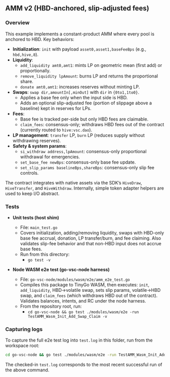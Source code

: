 ## AMM v2 (HBD-anchored, slip-adjusted fees)

### Overview

This example implements a constant-product AMM where every pool is anchored to HBD. Key behaviors:

- **Initialization**: `init` with payload `asset0,asset1,baseFeeBps` (e.g., `hbd,hive,8`).
- **Liquidity**:
  - `add_liquidity amt0,amt1`: mints LP on geometric mean (first add) or proportionally.
  - `remove_liquidity lpAmount`: burns LP and returns the proportional share.
  - `donate amt0,amt1`: increases reserves without minting LP.
- **Swaps**: `swap dir,amountIn[,minOut]` with `dir` in `{0to1,1to0}`.
  - Applies a base fee only when the input side is HBD.
  - Adds an optional slip-adjusted fee (portion of slippage above a baseline) kept in reserves for LPs.
- **Fees**:
  - Base fee is tracked per-side but only HBD fees are claimable.
  - `claim_fees`: consensus-only; withdraws HBD fees out of the contract (currently routed to `hive:vsc.dao`).
- **LP management**: `transfer` LP, `burn` LP (reduces supply without withdrawing reserves).
- **Safety & system params**:
  - `si_withdraw address,lpAmount`: consensus-only proportional withdrawal for emergencies.
  - `set_base_fee newBps`: consensus-only base fee update.
  - `set_slip_params baselineBps,shareBps`: consensus-only slip fee controls.

The contract integrates with native assets via the SDK’s `HiveDraw`, `HiveTransfer`, and `HiveWithdraw`. Internally, simple token adapter helpers are used to keep I/O abstract.

### Tests

- **Unit tests (host shim)**
  - File: `main_test.go`
  - Covers initialization, adding/removing liquidity, swaps with HBD-only base fee accrual, donation, LP transfer/burn, and fee claiming. Also validates slip-fee behavior and that non-HBD input does not accrue base fees.
  - Run from this directory:
    - `go test -v`

- **Node WASM e2e test (go-vsc-node harness)**
  - File: `go-vsc-node/modules/wasm/e2e/amm_e2e_test.go`
  - Compiles this package to TinyGo WASM, then executes: `init`, `add_liquidity`, HBD→volatile swap, sets slip params, volatile→HBD swap, and `claim_fees` (which withdraws HBD out of the contract). Validates balances, intents, and RC under the node harness.
  - From the repository root, run:
    - `cd go-vsc-node && go test ./modules/wasm/e2e -run TestAMM_Wasm_Init_Add_Swap_Claim -v`

### Capturing logs

To capture the full e2e test log into `test.log` in this folder, run from the workspace root:

```bash
cd go-vsc-node && go test ./modules/wasm/e2e -run TestAMM_Wasm_Init_Add_Swap_Claim -v | tee ../go-contract-template/examples/v2-amm/test.log
```

The checked-in `test.log` corresponds to the most recent successful run of the above command.


